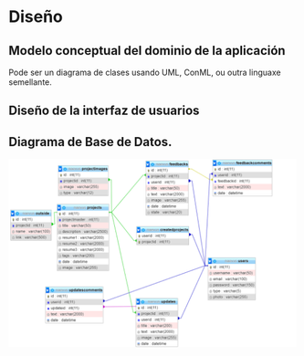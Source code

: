 # Diseño

## Modelo conceptual del dominio de la aplicación
Pode ser un diagrama de clases usando UML, ConML, ou outra linguaxe semellante.

## Diseño de la interfaz de usuarios


## Diagrama de Base de Datos.
![Modelo relacional](../img/modelo_relacional.png)